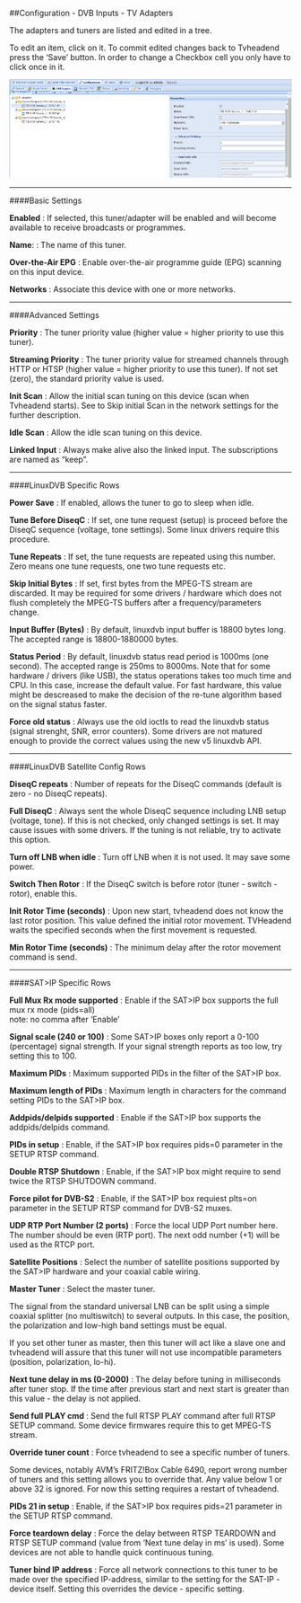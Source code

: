 ##Configuration - DVB Inputs - TV Adapters

The adapters and tuners are listed and edited in a tree.

To edit an item, click on it. To commit edited changes back to
Tvheadend press the ‘Save’ button. In order to change a Checkbox
cell you only have to click once in it.

!['TV Adapters' Tab Screenshot](docresources/configtvadapters.png)

---

####Basic Settings

**Enabled**
:   If selected, this tuner/adapter will be enabled and will become
    available to receive broadcasts or programmes.

**Name**:
:   The name of this tuner.

**Over-the-Air EPG**
:   Enable over-the-air programme guide (EPG) scanning on this input
    device.

**Networks**
:   Associate this device with one or more networks.

---

####Advanced Settings

**Priority**
:   The tuner priority value (higher value = higher priority to use this
    tuner).

**Streaming Priority**
:   The tuner priority value for streamed channels through HTTP or HTSP
    (higher value = higher priority to use this tuner). If not set
    (zero), the standard priority value is used.

**Init Scan**
:   Allow the initial scan tuning on this device (scan when Tvheadend
    starts). See to Skip initial Scan in the network settings for the
    further description.

**Idle Scan**
:   Allow the idle scan tuning on this device.

**Linked Input**
:   Always make alive also the linked input. The subscriptions are named
    as “keep”.

---

####LinuxDVB Specific Rows

**Power Save**
:   If enabled, allows the tuner to go to sleep when idle.

**Tune Before DiseqC**
:   If set, one tune request (setup) is proceed before the DiseqC
    sequence (voltage, tone settings). Some linux drivers require this
    procedure.

**Tune Repeats**
:   If set, the tune requests are repeated using this number. Zero means
    one tune requests, one two tune requests etc.

**Skip Initial Bytes**
:   If set, first bytes from the MPEG-TS stream are discarded. It may be
    required for some drivers / hardware which does not flush completely
    the MPEG-TS buffers after a frequency/parameters change.

**Input Buffer (Bytes)**
:   By default, linuxdvb input buffer is 18800 bytes long. The accepted
    range is 18800-1880000 bytes.

**Status Period**
:   By default, linuxdvb status read period is 1000ms (one second). The
    accepted range is 250ms to 8000ms. Note that for some hardware /
    drivers (like USB), the status operations takes too much time and
    CPU. In this case, increase the default value. For fast hardware,
    this value might be descreased to make the decision of the re-tune
    algorithm based on the signal status faster.

**Force old status**
:   Always use the old ioctls to read the linuxdvb status (signal
    strenght, SNR, error counters). Some drivers are not matured enough
    to provide the correct values using the new v5 linuxdvb API.

---

####LinuxDVB Satellite Config Rows

**DiseqC repeats**
:   Number of repeats for the DiseqC commands (default is zero - no
    DiseqC repeats).

**Full DiseqC**
:   Always sent the whole DiseqC sequence including LNB setup (voltage,
    tone). If this is not checked, only changed settings is set. It may
    cause issues with some drivers. If the tuning is not reliable, try
    to activate this option.

**Turn off LNB when idle**
:   Turn off LNB when it is not used. It may save some power.

**Switch Then Rotor**
:   If the DiseqC switch is before rotor (tuner - switch - rotor),
    enable this.

**Init Rotor Time (seconds)**
:   Upon new start, tvheadend does not know the last rotor position.
    This value defined the initial rotor movement. TVHeadend waits the
    specified seconds when the first movement is requested.

**Min Rotor Time (seconds)**
:   The minimum delay after the rotor movement command is send.

---

####SAT\>IP Specific Rows

**Full Mux Rx mode supported**
:   Enable if the SAT\>IP box supports the full mux rx mode (pids=all)\
     note: no comma after ‘Enable’

**Signal scale (240 or 100)**
:   Some SAT\>IP boxes only report a 0-100 (percentage) signal strength.
    If your signal strength reports as too low, try setting this to 100.

**Maximum PIDs**
:   Maximum supported PIDs in the filter of the SAT\>IP box.

**Maximum length of PIDs**
:   Maximum length in characters for the command setting PIDs to the
    SAT\>IP box.

**Addpids/delpids supported**
:   Enable if the SAT\>IP box supports the addpids/delpids command.

**PIDs in setup**
:   Enable, if the SAT\>IP box requires pids=0 parameter in the SETUP
    RTSP command.

**Double RTSP Shutdown**
:   Enable, if the SAT\>IP box might require to send twice the RTSP
    SHUTDOWN command.

**Force pilot for DVB-S2**
:   Enable, if the SAT\>IP box requiest plts=on parameter in the SETUP
    RTSP command for DVB-S2 muxes.

**UDP RTP Port Number (2 ports)**
:   Force the local UDP Port number here. The number should be even (RTP
    port). The next odd number (+1) will be used as the RTCP port.

**Satellite Positions**
:   Select the number of satellite positions supported by the SAT\>IP
    hardware and your coaxial cable wiring.

**Master Tuner**
:   Select the master tuner.

The signal from the standard universal LNB can be split using a
    simple coaxial splitter (no multiswitch) to several outputs. In this
    case, the position, the polarization and low-high band settings must
    be equal. 
    
If you set other tuner as master, then this tuner will act like a
    slave one and tvheadend will assure that this tuner will not use
    incompatible parameters (position, polarization, lo-hi).

**Next tune delay in ms (0-2000)**
:   The delay before tuning in milliseconds after tuner stop. If the
    time after previous start and next start is greater than this
    value - the delay is not applied.

**Send full PLAY cmd**
:   Send the full RTSP PLAY command after full RTSP SETUP command. Some
    device firmwares require this to get MPEG-TS stream.

**Override tuner count**
:   Force tvheadend to see a specific number of tuners.

Some devices, notably AVM’s FRITZ!Box Cable 6490, report wrong number of tuners
    and this setting allows you to override that. Any value below 1 or
    above 32 is ignored. For now this setting requires a restart of
    tvheadend.

**PIDs 21 in setup**
:   Enable, if the SAT\>IP box requires pids=21 parameter in the SETUP
    RTSP command.

**Force teardown delay**
:   Force the delay between RTSP TEARDOWN and RTSP SETUP command (value
    from ‘Next tune delay in ms’ is used). Some devices are not able to
    handle quick continuous tuning.

**Tuner bind IP address**
:   Force all network connections to this tuner to be made over the
    specified IP-address, similar to the setting for the SAT-IP - device
    itself. Setting this overrides the device - specific setting.
